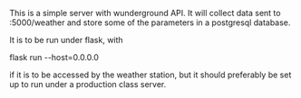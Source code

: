 This is a simple server with wunderground API. It will collect data sent to <host or ip>:5000/weather and store some of the parameters in a postgresql database.

It is to be run under flask, with 

flask run --host=0.0.0.0

if it is to be accessed by the weather station, but it should preferably be set up to run under a production class server.

